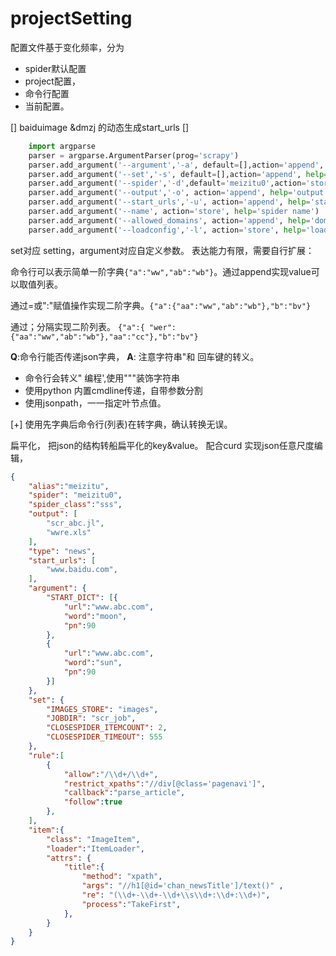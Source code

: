 # projectSetting


配置文件基于变化频率，分为 
* spider默认配置
* project配置，
* 命令行配置
* 当前配置。


[]  baiduimage &dmzj 的动态生成start_urls 
[] 


``` python
    import argparse
    parser = argparse.ArgumentParser(prog='scrapy')
    parser.add_argument('--argument','-a', default=[],action='append', help='argument setting ')
    parser.add_argument('--set','-s', default=[],action='append', help='setting')
    parser.add_argument('--spider','-d',default='meizitu0',action='store', help='spider')
    parser.add_argument('--output','-o', action='append', help='output help')
    parser.add_argument('--start_urls','-u', action='append', help='start urls ')
    parser.add_argument('--name', action='store', help='spider name')
    parser.add_argument('--allowed_domains', action='append', help='domain')
    parser.add_argument('--loadconfig','-l', action='store', help='load config file')
```



set对应 setting，argument对应自定义参数。
表达能力有限，需要自行扩展：

命令行可以表示简单一阶字典`{"a":"ww","ab":"wb"}`。通过append实现value可以取值列表。

通过=或":"赋值操作实现二阶字典。`{"a":{"aa":"ww","ab":"wb"},"b":"bv"}`

通过；分隔实现二阶列表。
`{"a":{ "wer":{"aa":"ww","ab":"wb"},"aa":"cc"},"b":"bv"}`

**Q**:命令行能否传递json字典，
**A**: 注意字符串"和 回车键的转义。
* 命令行会转义" 编程',使用"""装饰字符串
* 使用python 内置cmdline传递，自带参数分割
* 使用jsonpath，一一指定叶节点值。

[+] 使用先字典后命令行(列表)在转字典，确认转换无误。

扁平化， 把json的结构转船扁平化的key&value。
配合curd 实现json任意尺度编辑，


``` json
{
    "alias":"meizitu",
    "spider": "meizitu0",
    "spider_class":"sss",
    "output": [
        "scr_abc.jl",
        "wwre.xls"
    ],
    "type": "news",
    "start_urls": [
        "www.baidu.com",
    ],
    "argument": {
        "START_DICT": [{
            "url":"www.abc.com",
            "word":"moon",
            "pn":90
        },
        {
            "url":"www.abc.com",
            "word":"sun",
            "pn":90
        }]
    },
    "set": {
        "IMAGES_STORE": "images",
        "JOBDIR": "scr_job",
        "CLOSESPIDER_ITEMCOUNT": 2,
        "CLOSESPIDER_TIMEOUT": 555
    },
    "rule":[
        {
            "allow":"/\\d+/\\d+",
            "restrict_xpaths":"//div[@class='pagenavi']",
            "callback":"parse_article",
            "follow":true
        },
    ],
    "item":{
        "class": "ImageItem",
        "loader":"ItemLoader",
        "attrs": {
            "title":{
                "method": "xpath",
                "args": "//h1[@id='chan_newsTitle']/text()" ,
                "re": "(\\d+-\\d+-\\d+\\s\\d+:\\d+:\\d+)",
                "process":"TakeFirst",
            },
        }
    }
}
```




